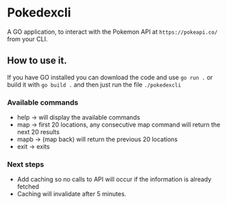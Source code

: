# Pokedexcli

A GO application, to interact with the Pokemon API at `https://pokeapi.co/` from your CLI.

## How to use it.
If you have GO installed you can download the code and use `go run .` or build it with `go build .` and then just run the file `./pokedexcli`

### Available commands
* help -> will display the available commands
* map -> first 20 locations, any consecutive map command will return the next 20 results
* mapb -> (map back) will return the previous 20 locations
* exit -> exits

### Next steps
* Add caching so no calls to API will occur if the information is already fetched
* Caching will invalidate after 5 minutes.
